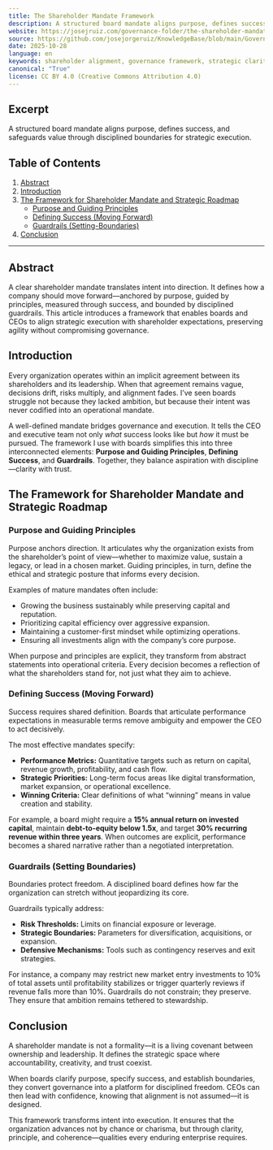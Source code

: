 ```yaml
---
title: The Shareholder Mandate Framework
description: A structured board mandate aligns purpose, defines success, and safeguards value through disciplined boundaries for strategic execution.
website: https://josejruiz.com/governance-folder/the-shareholder-mandate-framework/
source: https://github.com/josejorgeruiz/KnowledgeBase/blob/main/Governance%20(Folder)/The%20Shareholder%20Mandate%20Framework.md
date: 2025-10-28
language: en
keywords: shareholder alignment, governance framework, strategic clarity, board mandate, leadership accountability, purpose-driven strategy, risk boundaries, performance alignment, corporate stewardship, executive direction
canonical: "True"
license: CC BY 4.0 (Creative Commons Attribution 4.0)
---
```


## Excerpt
A structured board mandate aligns purpose, defines success, and safeguards value through disciplined boundaries for strategic execution.

## Table of Contents
1. [Abstract](#abstract)  
2. [Introduction](#introduction)  
3. [The Framework for Shareholder Mandate and Strategic Roadmap](#the-framework-for-shareholder-mandate-and-strategic-roadmap)  
   - [Purpose and Guiding Principles](#purpose-and-guiding-principles)  
   - [Defining Success (Moving Forward)](#defining-success-moving-forward)  
   - [Guardrails (Setting-Boundaries)](#guardrails-setting-boundaries)  
4. [Conclusion](#conclusion)
---
## Abstract
A clear shareholder mandate translates intent into direction. It defines how a company should move forward—anchored by purpose, guided by principles, measured through success, and bounded by disciplined guardrails. This article introduces a framework that enables boards and CEOs to align strategic execution with shareholder expectations, preserving agility without compromising governance.

## Introduction
Every organization operates within an implicit agreement between its shareholders and its leadership. When that agreement remains vague, decisions drift, risks multiply, and alignment fades. I’ve seen boards struggle not because they lacked ambition, but because their intent was never codified into an operational mandate.

A well-defined mandate bridges governance and execution. It tells the CEO and executive team not only *what* success looks like but *how* it must be pursued. The framework I use with boards simplifies this into three interconnected elements: **Purpose and Guiding Principles**, **Defining Success**, and **Guardrails**. Together, they balance aspiration with discipline—clarity with trust.

## The Framework for Shareholder Mandate and Strategic Roadmap

### Purpose and Guiding Principles
Purpose anchors direction. It articulates why the organization exists from the shareholder’s point of view—whether to maximize value, sustain a legacy, or lead in a chosen market. Guiding principles, in turn, define the ethical and strategic posture that informs every decision.

Examples of mature mandates often include:
- Growing the business sustainably while preserving capital and reputation.
- Prioritizing capital efficiency over aggressive expansion.
- Maintaining a customer-first mindset while optimizing operations.
- Ensuring all investments align with the company’s core purpose.

When purpose and principles are explicit, they transform from abstract statements into operational criteria. Every decision becomes a reflection of what the shareholders stand for, not just what they aim to achieve.

### Defining Success (Moving Forward)
Success requires shared definition. Boards that articulate performance expectations in measurable terms remove ambiguity and empower the CEO to act decisively.

The most effective mandates specify:
- **Performance Metrics:** Quantitative targets such as return on capital, revenue growth, profitability, and cash flow.
- **Strategic Priorities:** Long-term focus areas like digital transformation, market expansion, or operational excellence.
- **Winning Criteria:** Clear definitions of what “winning” means in value creation and stability.

For example, a board might require a **15% annual return on invested capital**, maintain **debt-to-equity below 1.5x**, and target **30% recurring revenue within three years**. When outcomes are explicit, performance becomes a shared narrative rather than a negotiated interpretation.

### Guardrails (Setting Boundaries)
Boundaries protect freedom. A disciplined board defines how far the organization can stretch without jeopardizing its core.

Guardrails typically address:
- **Risk Thresholds:** Limits on financial exposure or leverage.
- **Strategic Boundaries:** Parameters for diversification, acquisitions, or expansion.
- **Defensive Mechanisms:** Tools such as contingency reserves and exit strategies.

For instance, a company may restrict new market entry investments to 10% of total assets until profitability stabilizes or trigger quarterly reviews if revenue falls more than 10%. Guardrails do not constrain; they preserve. They ensure that ambition remains tethered to stewardship.

## Conclusion
A shareholder mandate is not a formality—it is a living covenant between ownership and leadership. It defines the strategic space where accountability, creativity, and trust coexist.

When boards clarify purpose, specify success, and establish boundaries, they convert governance into a platform for disciplined freedom. CEOs can then lead with confidence, knowing that alignment is not assumed—it is designed.

This framework transforms intent into execution. It ensures that the organization advances not by chance or charisma, but through clarity, principle, and coherence—qualities every enduring enterprise requires.